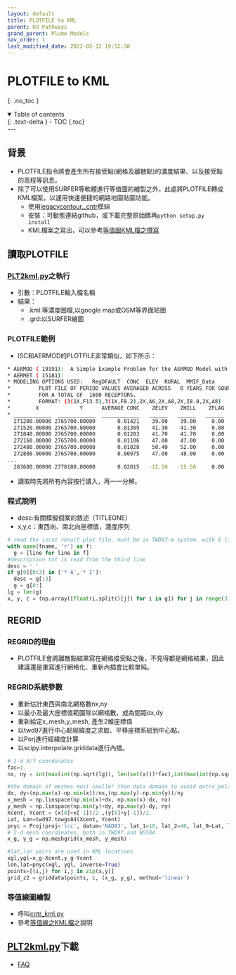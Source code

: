 ```yaml
---
layout: default
title: PLOTFILE to KML
parent: OU Pathways
grand_parent: Plume Models
nav_order: 1
last_modified_date: 2022-02-12 19:52:38
---
```

# PLOTFILE to KML
{: .no_toc }

<details open markdown="block">
  <summary>
    Table of contents
  </summary>
  {: .text-delta }
- TOC
{:toc}
</details>
---

## 背景
- PLOTFILE指令將會產生所有接受點(網格及離散點)的濃度結果、以及接受點的高程等訊息。
- 除了可以使用SURFER等軟體進行等值圖的繪製之外，此處將PLOTFILE轉成KML檔案，以運用快速便捷的網路地圖貼圖功能。
  - 使用[legacycontour._cntr](https://github.com/matplotlib/legacycontour)模組
  - 安裝：可動態連結github，或下載完整原始碼再`python setup.py install`
  - KML檔案之寫出，可以參考[等值圖KML檔之撰寫](/Focus-on-Air-Quality/utilities/GIS/wr_kml/)

## 讀取PLOTFILE
### [PLT2kml.py](https://github.com/sinotec2/Focus-on-Air-Quality/blob/main/PlumeModels/OU_pathways/PLT2kml.py)之執行
- 引數：PLOTFILE輸入檔名稱
- 結果：
  - .kml:等濃度圖檔,以google map或OSM等界面貼圖
  - .grd:以SURFER繪圖
  
### PLOTFILE範例
-  ISC和AERMOD的PLOTFILE非常類似，如下所示：

```bash
* AERMOD ( 19191):  A Simple Example Problem for the AERMOD Model with PRIME                03/28/21
* AERMET ( 15181):                                                                          17:48:56
* MODELING OPTIONS USED:   RegDFAULT  CONC  ELEV  RURAL  MMIF_Data
*         PLOT FILE OF PERIOD VALUES AVERAGED ACROSS   0 YEARS FOR SOURCE GROUP: ALL     
*         FOR A TOTAL OF  1600 RECEPTORS.
*         FORMAT: (3(1X,F13.5),3(1X,F8.2),2X,A6,2X,A8,2X,I8.8,2X,A8)                                                                                                                                                      
*        X             Y      AVERAGE CONC    ZELEV    ZHILL    ZFLAG    AVE     GRP      NUM HRS   NET ID
* ____________  ____________  ____________   ______   ______   ______  ______  ________  ________  ________
  271200.00000 2765700.00000       0.01421    39.00    39.00     0.00  PERIOD  ALL       00008761  LINKO   
  271520.00000 2765700.00000       0.01309    41.30    41.30     0.00  PERIOD  ALL       00008761  LINKO   
  271840.00000 2765700.00000       0.01203    41.70    41.70     0.00  PERIOD  ALL       00008761  LINKO   
  272160.00000 2765700.00000       0.01106    47.00    47.00     0.00  PERIOD  ALL       00008761  LINKO   
  272480.00000 2765700.00000       0.01028    50.40    52.00     0.00  PERIOD  ALL       00008761  LINKO   
  272800.00000 2765700.00000       0.00975    47.00    48.00     0.00  PERIOD  ALL       00008761  LINKO   
...
  283680.00000 2778180.00000       0.02015   -15.50   -15.50     0.00  PERIOD  ALL       00008761  LINKO   
```
- 讀取時先將所有內容按行讀入，再一一分解。

### 程式說明
- desc:有關模擬個案的敘述（TITLEONE）
- x,y,c：東西向、南北向座標值，濃度序列

```python
# read the iscst result plot file, must be in TWD97-m system, with 8 lines as header
with open(fname, 'r') as f:
  g = [line for line in f]
#description txt is read from the third line
desc = ' '
if g[0][0:3] in ['* A','* I']:
  desc = g[:3]
  g = g[8:]
lg = len(g)
x, y, c = (np.array([float(i.split()[j]) for i in g]) for j in range(3))
```

## REGRID
### REGRID的理由
- PLOTFILE會將離散點結果寫在網格接受點之後，不見得都是網格結果，因此建議還是重寫進行網格化、重新內插會比較單純。

### REGRID系統參數
  - 重新估計東西與南北網格數nx,ny
  - 以最小及最大座標值範圍除以網格數，成為間距dx,dy
  - 重新給定x_mesh,y_mesh, 產生2維座標值
  - 以twd97進行中心點經緯度之求取、平移座標系統到中心點。
  - 以Porj進行經緯度計算
  - 以scipy.interpolate.griddata進行內插。

```python
# 1-d X/Y coordinates
fac=1.
nx, ny = int(max(int(np.sqrt(lg)), len(set(x)))*fac),int(max(int(np.sqrt(lg)), len(set(y)))*fac)

#the domain of meshes must smaller than data domain to avoid extra_polation
dx, dy=(np.max(x)-np.min(x))/nx,(np.max(y)-np.min(y))/ny
x_mesh = np.linspace(np.min(x)+dx, np.max(x)-dx, nx)
y_mesh = np.linspace(np.min(y)+dy, np.max(y)-dy, ny)
Xcent, Ycent = (x[0]+x[-1])/2.,(y[0]+y[-1])/2.
Lat, Lon=twd97.towgs84(Xcent, Ycent)
pnyc = Proj(proj='lcc', datum='NAD83', lat_1=10, lat_2=40, lat_0=Lat, lon_0=Lon, x_0=0, y_0=0.0)
# 2-d mesh coordinates, both in TWD97 and WGS84
x_g, y_g = np.meshgrid(x_mesh, y_mesh)

#lat,lon pairs are used in KML locations
xgl,ygl=x_g-Xcent,y_g-Ycent
lon,lat=pnyc(xgl, ygl, inverse=True)
points=[(i,j) for i,j in zip(x,y)]
grid_z2 = griddata(points, c, (x_g, y_g), method='linear')
```

### 等值線圖繪製
- 呼叫[cntr_kml.py](/Focus-on-Air-Quality/utilities/GIS/cntr_kml.py)
- 參考[等值線之KML檔](/Focus-on-Air-Quality/utilities/GIS/wr_kml/)之說明

## [PLT2kml.py](https://github.com/sinotec2/Focus-on-Air-Quality/blob/main/PlumeModels/OU_pathways/PLT2kml.py)下載
- [FAQ](https://github.com/sinotec2/Focus-on-Air-Quality/blob/main/PlumeModels/OU_pathways/PLT2kml.py)  